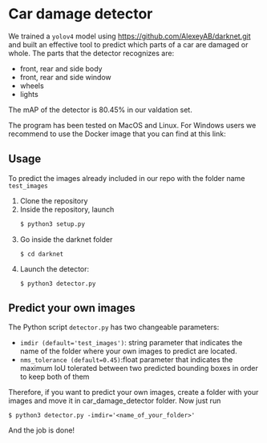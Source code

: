 # Car damage detector
We trained a `yolov4` model using https://github.com/AlexeyAB/darknet.git and built an effective tool to predict which parts of a car are damaged or whole. The parts that the detector recognizes are:
- front, rear and side body
- front, rear and side window
- wheels
- lights

The mAP of the detector is 80.45% in our valdation set.

The program has been tested on MacOS and Linux. For Windows users we recommend to use the Docker image that you can find at this link:

## Usage
To predict the images already included in our repo with the folder name `test_images`

1. Clone the repository
2. Inside the repository, launch 
    ```sh
    $ python3 setup.py
    ```
3. Go inside the darknet folder
    ```
    $ cd darknet
    ```
4. Launch the detector:
    ```
    $ python3 detector.py
    ```

## Predict your own images

The Python script `detector.py` has two changeable parameters:
- `imdir (default='test_images')`: string parameter that indicates the name of the folder where your own images to predict are located.
- `nms_tolerance (default=0.45)`:float parameter that indicates the maximum IoU tolerated between two predicted bounding boxes in order to keep both of them

Therefore, if you want to predict your own images, create a folder with your images and move it in car_damage_detector folder. Now just run
```
$ python3 detector.py -imdir='<name_of_your_folder>'
```
And the job is done!
